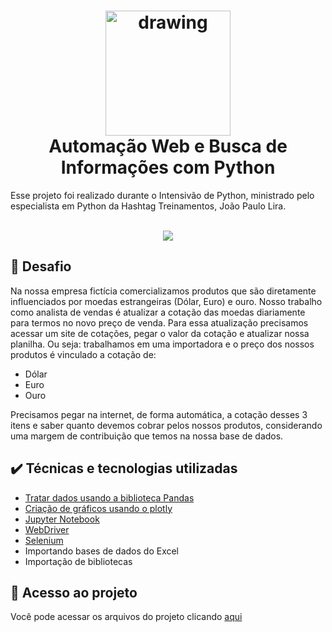 
<h1 align="center"><img src="https://raw.githubusercontent.com/abrahamcalf/programming-languages-logos/master/src/python/python_256x256.png" alt="drawing" width="200"/> <br>Automação Web e Busca de Informações com Python </h1>
Esse projeto foi realizado durante o Intensivão de Python, ministrado pelo especialista em Python da Hashtag Treinamentos, João Paulo Lira.

<p align="center">
   <br>
   <img src="http://img.shields.io/static/v1?label=STATUS&message=CONCLUIDO&color=GREEN&style=for-the-badge"/>
   <br>
</p>

## 💪 Desafio
Na nossa empresa fictícia comercializamos produtos que são diretamente influenciados por moedas estrangeiras (Dólar, Euro) e ouro. 
Nosso trabalho como analista de vendas é atualizar a cotação das moedas diariamente para termos no novo preço de venda. Para essa atualização precisamos acessar um site de cotações, pegar o valor da cotação e atualizar nossa planilha.
Ou seja: trabalhamos em uma importadora e o preço dos nossos produtos é vinculado a cotação de:
- Dólar
- Euro
- Ouro

Precisamos pegar na internet, de forma automática, a cotação desses 3 itens e saber quanto devemos cobrar pelos nossos produtos, considerando uma margem de contribuição que temos na nossa base de dados.


## ✔️  Técnicas e tecnologias utilizadas
 - [Tratar dados usando a biblioteca Pandas](https://pandas.pydata.org/)
 - [Criação de gráficos usando o plotly](https://plotly.com/python/)
 - [Jupyter Notebook](https://jupyter.org/)
 - [WebDriver](https://www.selenium.dev/documentation/webdriver/)
 -  [Selenium](https://www.selenium.dev/documentation/)
 - Importando bases de dados do Excel
 - Importação de bibliotecas


## 📁 Acesso ao projeto
Você pode acessar os arquivos do projeto clicando [aqui](https://github.com/enzogms/dataDriven-py/blob/main/dataDriven.ipynb)
